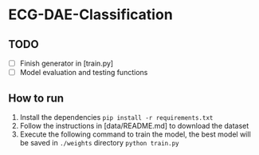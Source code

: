 # ECG-DAE-Classification

## TODO

- [ ] Finish generator in [train.py]
- [ ] Model evaluation and testing functions

## How to run

1. Install the dependencies
   `pip install -r requirements.txt`
2. Follow the instructions in [data/README.md] to download the dataset
3. Execute the following command to train the model, the best model will be saved in `./weights` directory
   `python train.py`
